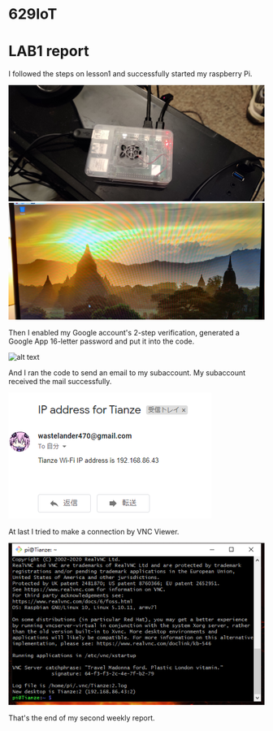 # 629IoT
# LAB1 report

I followed the steps on lesson1 and successfully started my raspberry Pi.

![alt text](https://github.com/wastelander47/629IoT/blob/main/lab1-3.jpg)
![alt text](https://github.com/wastelander47/629IoT/blob/main/lab1-4.jpg)

Then I enabled my Google account's 2-step verification, generated a Google App 16-letter password and put it into the code.

![alt text](https://github.com/wastelander47/629IoT/blob/main/lab1-2.jpg)

And I ran the code to send an email to my subaccount. My subaccount received the mail successfully.

![alt text](https://github.com/wastelander47/629IoT/blob/main/lab1-1.png)

At last I tried to make a connection by VNC Viewer.

![alt text](https://github.com/wastelander47/629IoT/blob/main/lab1-5.png)

That's the end of my second weekly report.
